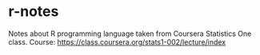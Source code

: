 r-notes
=======

Notes about R programming language taken from Coursera Statistics One class.
Course: https://class.coursera.org/stats1-002/lecture/index
